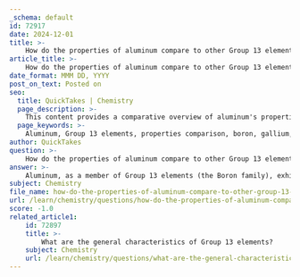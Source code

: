 ```yaml
---
_schema: default
id: 72917
date: 2024-12-01
title: >-
    How do the properties of aluminum compare to other Group 13 elements?
article_title: >-
    How do the properties of aluminum compare to other Group 13 elements?
date_format: MMM DD, YYYY
post_on_text: Posted on
seo:
  title: QuickTakes | Chemistry
  page_description: >-
    This content provides a comparative overview of aluminum's properties in relation to other Group 13 elements, highlighting its unique characteristics such as low density, high strength-to-weight ratio, corrosion resistance, and industrial applications.
  page_keywords: >-
    Aluminum, Group 13 elements, properties comparison, boron, gallium, indium, thallium, electronic configuration, physical properties, chemical properties, applications, abundance, metallic character
author: QuickTakes
question: >-
    How do the properties of aluminum compare to other Group 13 elements?
answer: >-
    Aluminum, as a member of Group 13 elements (the Boron family), exhibits several distinct properties that set it apart from its group counterparts, such as boron, gallium, indium, and thallium. Here’s a comparative overview of aluminum's properties relative to other Group 13 elements:\n\n1. **Electronic Configuration**: Aluminum has the electronic configuration of $1s^2 2s^2 2p^6 3s^2 3p^1$. This configuration allows aluminum to easily lose its three valence electrons, forming Al$^{3+}$ ions, which is a key factor in its chemical reactivity.\n\n2. **Physical Properties**: Aluminum is characterized by its low density (approximately 2.7 g/cm³), high strength-to-weight ratio, and excellent resistance to corrosion due to the formation of a protective oxide layer. In contrast, other Group 13 elements like gallium and indium have higher densities and are less abundant in the Earth's crust. For example, gallium has a density of about 5.9 g/cm³, making it significantly heavier than aluminum.\n\n3. **Chemical Properties**: Aluminum is more reactive than boron but less so than indium and thallium. The ionization energies of aluminum are lower than those of boron, which allows it to participate in various chemical reactions more readily. The first three ionization enthalpies of aluminum are lower than those of boron, facilitating the formation of aluminum compounds.\n\n4. **Applications**: Aluminum's unique properties make it highly valuable in industrial applications. It is widely used in aerospace, automotive manufacturing, and packaging due to its lightweight and durable nature. In contrast, while gallium is used in electronics and indium in LCD screens, they do not match aluminum's versatility and abundance.\n\n5. **Abundance**: Aluminum is the most abundant metal in the Earth's crust, found in a variety of minerals, whereas boron is less common and primarily found in borate minerals. Gallium, indium, and thallium are typically found as trace elements in other minerals, making them less accessible for widespread use.\n\n6. **Trends in Metallic Character**: As you move down the group, the metallic character increases. Aluminum, being a metal, exhibits typical metallic properties, while boron behaves more like a nonmetal. This trend influences the reactivity and bonding patterns of the elements, with aluminum forming primarily metallic bonds in its solid state.\n\nIn summary, aluminum's low density, high strength-to-weight ratio, and corrosion resistance make it a standout among Group 13 elements, leading to its extensive use in various industries. Its properties contrast sharply with those of boron, gallium, indium, and thallium, highlighting aluminum's significance in both industrial applications and everyday use.
subject: Chemistry
file_name: how-do-the-properties-of-aluminum-compare-to-other-group-13-elements.md
url: /learn/chemistry/questions/how-do-the-properties-of-aluminum-compare-to-other-group-13-elements
score: -1.0
related_article1:
    id: 72897
    title: >-
        What are the general characteristics of Group 13 elements?
    subject: Chemistry
    url: /learn/chemistry/questions/what-are-the-general-characteristics-of-group-13-elements
---
```


&nbsp;